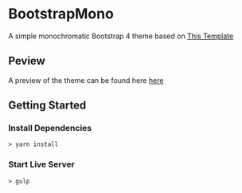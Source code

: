 # BootstrapMono
A simple monochromatic Bootstrap 4 theme based on [This Template][2]

## Peview
A preview of the theme can be found here [here][1]

## Getting Started
### Install Dependencies
```
> yarn install
```

### Start Live Server
```
> gulp
```
[1]: https://nabeelvalley.github.io/BootstrapMono/
[2]: https://github.com/nabeelvalley/BS4ThemeStarter
